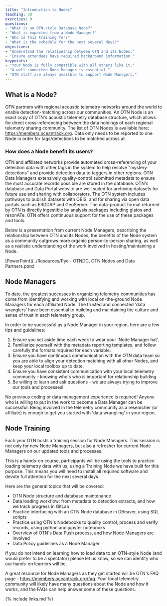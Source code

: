 ```yaml
---
title: "Introduction to Nodes"
teaching: 30
exercises: 0
questions:
- "What is an OTN-style Database Node?"
- "What is expected from a Node Manager?"
- "Who is this training for?"
- "What is the schedule for the next several days?"
objectives:
- "Understand the relationship between OTN and its Nodes."
- "Ensure attendees have required background information."
keypoints:
- "Your Node is fully compatible with all others like it."
- "A well-connected Node Manager is essential."
- "OTN staff are always availble to support Node Managers."
---
```


## What is a Node?

OTN partners with regional acoustic telemetry networks around the world to enable detection-matching across our communities. An OTN Node is an exact copy of OTN's acoustic telemetry database structure, which allows for direct cross-referencing between the data holdings of each regional telemetry sharing community. The list of OTN Nodes is available here: https://members.oceantrack.org. Data only needs to be reported to one Node in order for tags/detections to be matched across all.

### How does a Node benefit its users?

OTN and affiliated networks provide automated cross-referencing of your detection data with other tags in the system to help resolve "mystery detections" and provide detection data to taggers in other regions. OTN Data Managers extensively quality-control submitted metadata to ensure the most accurate records possible are stored in the database. OTN's database and Data Portal website are well suited for archiving datasets for future use and sharing with collaborators. The OTN system includes pathways to publish datasets with OBIS, and for sharing via open data portals such as ERDDAP and GeoServer. The data-product format returned by OTN is directly ingestible by analysis packages including glatos and resonATe. OTN offers continuous support for the use of these packages and tools.

Below is a presentation from current Node Managers, describing the relationship between OTN and its Nodes, the benefits of the Node system as a community outgrows more organic person-to-person sharing, as well as a realistic understanding of the work involved in hosting/maintaining a Node.

[PowerPoint](../Resources/Pye - OTNDC, OTN Nodes and Data Partners.pptx)

## Node Managers

To date, the greatest successes in organizing telemetry communities has come from identifying and working with local on-the-ground Node Managers for each affiliated Node. The trusted and connected 'data wranglers' have been essential to building and maintaining the culture and sense of trust in each telemetry group.

In order to be successful as a Node Manager in your region, here are a few tips and guidelines:

1. Ensure you set aside time each week to wear your 'Node Manager hat'.
2. Familiarize yourself with the metadata reporting templates, and follow carefully the formats required for each variable.
3. Ensure you have continuous communication with the OTN data team so you are able to align your detection matching with all other Nodes, and keep your local toolbox up to date.
4. Ensure you have consistent communication with your local telemetry community - knowing who's who is important for relationship building.
5. Be willing to learn and ask questions - we are always trying to improve our tools and processes!

No previous coding or data management experience is required! Anyone who is willing to put in the work to become a Data Manager can be successful. Being involved in the telemetry community as a researcher (or affiliate) is enough to get you started with 'data wrangling' in your region.

## Node Training

Each year OTN hosts a training session for Node Managers. This session is not only for new Node Managers, but also a refresher for current Node Managers on our updated tools and processes.

This is a hands-on course, participants will be using the tools to practice loading telemetry data with us, using a Training Node we have built for this purpose. This means you will need to install all required software and devote full attention for the next several days.

Here are the general topics that will be covered:
- OTN Node structure and database maintenance
- Data loading workflow: from metadata to detection extracts, and how we track progress in GitLab
- Practice interfacing with an OTN Node database in DBeaver, using SQL scripts
- Practice using OTN's Nodebooks to quality control, process and verify records, using python and jupyter notebooks
- Overview of OTN's Data Push process, and how Node Managers are involved
- Data Policy guidelines as a Node Manager

If you do not intend on learning how to load data to an OTN-style Node (and would prefer to be a spectator) please let us know, so we can identify who our hands-on learners will be.

A great resource for Node Managers as they get started will be OTN's FAQ page - https://members.oceantrack.org/faq. Your local telemetry community will likely have many questions about the Node and how it works, and the FAQs can help answer some of these questions.

{% include links.md %}
